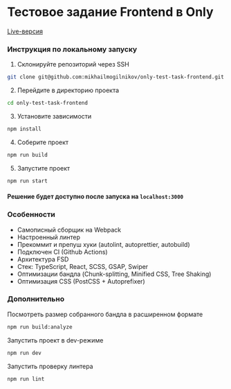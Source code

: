 # Тестовое задание Frontend в Only

[Live-версия](https://only-test-task-frontend.vercel.app)

### Инструкция по локальному запуску

1) Склонируйте репозиторий через SSH
```bash
git clone git@github.com:mikhailmogilnikov/only-test-task-frontend.git
```

2) Перейдите в директорию проекта
```bash
cd only-test-task-frontend
```

3) Установите зависимости
```bash
npm install
```

4) Соберите проект
```bash
npm run build
```

5) Запустите проект
```bash
npm run start
```

#### Решение будет доступно после запуска на `localhost:3000`

### Особенности

- Самописный сборщик на Webpack
- Настроенный линтер
- Прекоммит и препуш хуки (autolint, autoprettier, autobuild)
- Подключен CI (Github Actions)
- Архитектура FSD
- Стек: TypeScript, React, SCSS, GSAP, Swiper
- Оптимизации бандла (Chunk-splitting, Minified CSS, Tree Shaking) 
- Оптимизация CSS (PostCSS + Autoprefixer)

### Дополнительно

Посмотреть размер собранного бандла в расширенном формате
```bash
npm run build:analyze
```

Запустить проект в dev-режиме
```bash
npm run dev
```

Запустить проверку линтера
```bash
npm run lint
```


